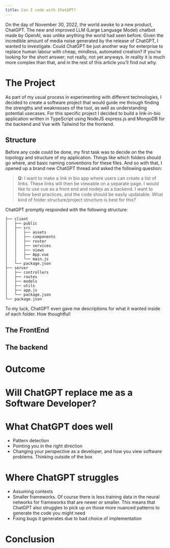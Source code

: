 ```yaml
---
title: Can I code with ChatGPT?
---
```

On the day of November 30, 2022, the world awoke to a new product, ChatGPT. The new and improved LLM (Large Language Model) chatbot made by OpenAI, was unlike anything the world had seen before. Given the incredible amount of media noise generated by the release of ChatGPT, I wanted to investigate. Could ChatGPT be just another way for enterprise to replace human labour with cheap, mindless, automated creation? If you're looking for the short answer; not really, not yet anyways. In reality it is much more complex than that, and in the rest of this article you'll find out why.

# The Project

As part of my usual process in experimenting with different technologies, I decided to create a software project that would guide me through finding the strengths and weaknesses of the tool, as well as understanding potential usecases. For this specific project I decided to build a link-in-bio application written in TypeScript using NodeJS express.js and MongoDB for the backend and Vue with Tailwind for the frontend.

## Structure
Before any code could be done, my first task was to decide on the the topology and structure of my application. Things like which folders should go where, and basic naming conventions for these files. And so with that, I opened up a brand new ChatGPT thread and asked the following question:

> **Q:** I want to make a link in bio app where users can create a list of links. These links will then be viewable on a separate page. I would like to use vue as a front end and nodejs as a backend. I want to follow best practices, and the code should be easily updatable. What kind of folder structure/project structure is best for this?

ChatGPT promptly responded with the following structure:

```
├── client
│   ├── public
│   ├── src
│   │   ├── assets
│   │   ├── components
│   │   ├── router
│   │   ├── services
│   │   ├── views
│   │   ├── App.vue
│   │   └── main.js
│   └── package.json
├── server
│   ├── controllers
│   ├── routes
│   ├── models
│   ├── utils
│   ├── app.js
│   └── package.json
└── package.json
```

To my luck, ChatGPT even gave me descriptions for what it wanted inside of each folder. How thoughtful!

## The FrontEnd

## The backend

# Outcome

# Will ChatGPT replace me as a Software Developer?

# What ChatGPT does well

-   Pattern detection
-   Pointing you in the right direction
-   Changing your perspective as a developer, and how you view software problems. Thinking outside of the box

# Where ChatGPT struggles

-   Assuming contexts
-   Smaller frameworks. Of course there is less training data in the neural networks for frameworks that are newer or smaller. This means that ChatGPT also struggles to pick up on those more nuanced patterns to generate the code you might need
-   Fixing bugs it generates due to bad choice of implementation

# Conclusion